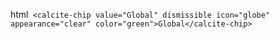 html` <calcite-chip value="Global" dismissible icon="globe" appearance="clear" color="green">Global</calcite-chip>`
